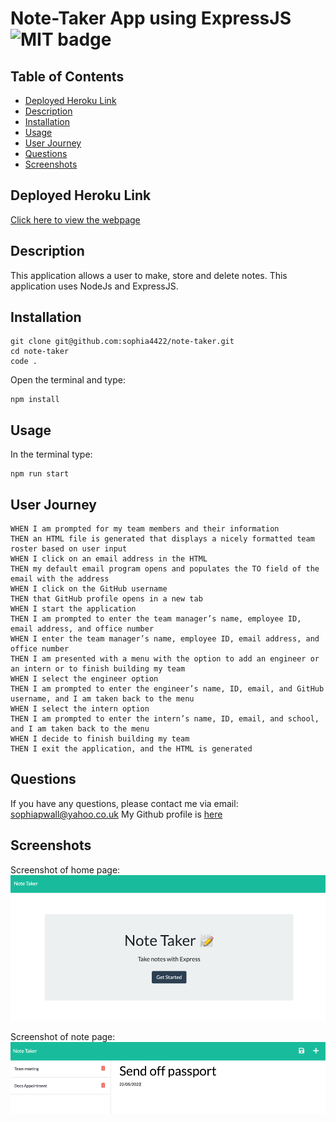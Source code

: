 # Note-Taker App using ExpressJS ![MIT badge](https://img.shields.io/badge/MIT-license-green)

## Table of Contents

- [Deployed Heroku Link](#deployed-heroku-link)
- [Description](#description)
- [Installation](#installation)
- [Usage](#usage)
- [User Journey](#user-journey)
- [Questions](#questions)
- [Screenshots](#screenshots)

## Deployed Heroku Link

[Click here to view the webpage](https://limitless-mountain-74074.herokuapp.com/)

## Description

This application allows a user to make, store and delete notes. This application uses NodeJs and ExpressJS.

## Installation

```
git clone git@github.com:sophia4422/note-taker.git
cd note-taker
code .
```

Open the terminal and type:

```
npm install
```

## Usage

In the terminal type:

```
npm run start
```

## User Journey

```
WHEN I am prompted for my team members and their information
THEN an HTML file is generated that displays a nicely formatted team roster based on user input
WHEN I click on an email address in the HTML
THEN my default email program opens and populates the TO field of the email with the address
WHEN I click on the GitHub username
THEN that GitHub profile opens in a new tab
WHEN I start the application
THEN I am prompted to enter the team manager’s name, employee ID, email address, and office number
WHEN I enter the team manager’s name, employee ID, email address, and office number
THEN I am presented with a menu with the option to add an engineer or an intern or to finish building my team
WHEN I select the engineer option
THEN I am prompted to enter the engineer’s name, ID, email, and GitHub username, and I am taken back to the menu
WHEN I select the intern option
THEN I am prompted to enter the intern’s name, ID, email, and school, and I am taken back to the menu
WHEN I decide to finish building my team
THEN I exit the application, and the HTML is generated
```

## Questions

If you have any questions, please contact me via email: sophiapwall@yahoo.co.uk
My Github profile is [here](https://github.com/sophia4422)

## Screenshots

Screenshot of home page:
![ScreenShot](./public/assets/ss/note-ss.png)

Screenshot of note page:
![ScreenShot2](./public/assets/ss/notes-ss-2.png)

